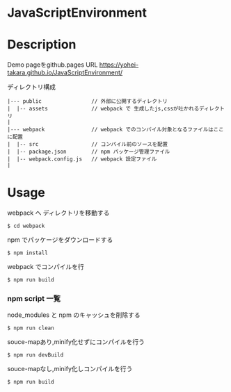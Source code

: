 # JavaScriptEnvironment

# Description

Demo pageをgithub.pages URL
https://yohei-takara.github.io/JavaScriptEnvironment/

ディレクトリ構成

```
|--- public                // 外部に公開するディレクトリ  
|  |-- assets              // webpack で 生成したjs,cssが吐かれるディレクトリ  
|
|--- webpack               // webpack でのコンパイル対象となるファイルはここに配置  
|  |-- src                 // コンパイル前のソースを配置
|  |-- package.json        // npm パッケージ管理ファイル
|  |-- webpack.config.js   // webpack 設定ファイル
|
```

# Usage

webpack へ ディレクトリを移動する　

```
$ cd webpack
```

npm でパッケージをダウンロードする

```
$ npm install
```

webpack でコンパイルを行

```
$ npm run build
```

### npm script 一覧

node_modules と npm のキャッシュを削除する

```
$ npm run clean
```

souce-mapあり,minify化せずにコンパイルを行う

```
$ npm run devBuild
```

souce-mapなし,minify化しコンパイルを行う

```
$ npm run build
```
